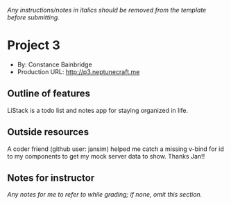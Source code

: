 *Any instructions/notes in italics should be removed from the template before submitting.* 

# Project 3
+ By: Constance Bainbridge
+ Production URL: http://p3.neptunecraft.me


## Outline of features
LiStack is a todo list and notes app for staying organized in life.

## Outside resources
A coder friend (github user: jansim) helped me catch a missing v-bind for id to my components to get my mock server data to show. Thanks Jan!!

## Notes for instructor
*Any notes for me to refer to while grading; if none, omit this section.*